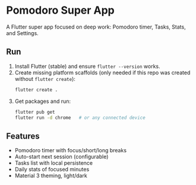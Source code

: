 # Pomodoro Super App

A Flutter super app focused on deep work: Pomodoro timer, Tasks, Stats, and Settings.

## Run

1. Install Flutter (stable) and ensure `flutter --version` works.
2. Create missing platform scaffolds (only needed if this repo was created without `flutter create`):
   ```bash
   flutter create .
   ```
3. Get packages and run:
   ```bash
   flutter pub get
   flutter run -d chrome   # or any connected device
   ```

## Features
- Pomodoro timer with focus/short/long breaks
- Auto-start next session (configurable)
- Tasks list with local persistence
- Daily stats of focused minutes
- Material 3 theming, light/dark